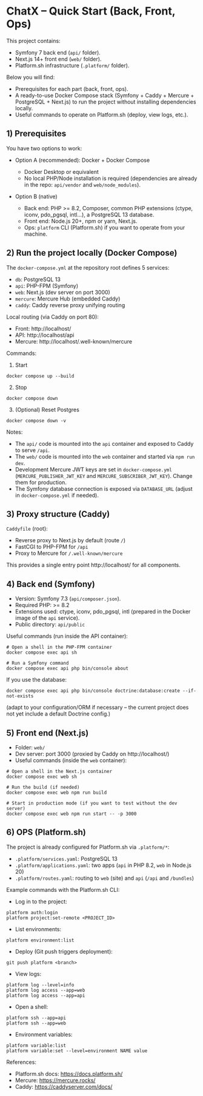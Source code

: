 # ChatX – Quick Start (Back, Front, Ops)

This project contains:
- Symfony 7 back end (`api/` folder).
- Next.js 14+ front end (`web/` folder).
- Platform.sh infrastructure (`.platform/` folder).

Below you will find:
- Prerequisites for each part (back, front, ops).
- A ready-to-use Docker Compose stack (Symfony + Caddy + Mercure + PostgreSQL + Next.js) to run the project without installing dependencies locally.
- Useful commands to operate on Platform.sh (deploy, view logs, etc.).


## 1) Prerequisites

You have two options to work:

- Option A (recommended): Docker + Docker Compose
  - Docker Desktop or equivalent
  - No local PHP/Node installation is required (dependencies are already in the repo: `api/vendor` and `web/node_modules`).

- Option B (native)
  - Back end: PHP >= 8.2, Composer, common PHP extensions (ctype, iconv, pdo_pgsql, intl…), a PostgreSQL 13 database.
  - Front end: Node.js 20+, npm or yarn, Next.js.
  - Ops: `platform` CLI (Platform.sh) if you want to operate from your machine.


## 2) Run the project locally (Docker Compose)

The `docker-compose.yml` at the repository root defines 5 services:
- `db`: PostgreSQL 13
- `api`: PHP-FPM (Symfony)
- `web`: Next.js (dev server on port 3000)
- `mercure`: Mercure Hub (embedded Caddy)
- `caddy`: Caddy reverse proxy unifying routing

Local routing (via Caddy on port 80):
- Front: http://localhost/
- API: http://localhost/api
- Mercure: http://localhost/.well-known/mercure

Commands:

1) Start

```
docker compose up --build
```

2) Stop

```
docker compose down
```

3) (Optional) Reset Postgres

```
docker compose down -v
```

Notes:
- The `api/` code is mounted into the `api` container and exposed to Caddy to serve `/api`.
- The `web/` code is mounted into the `web` container and started via `npm run dev`.
- Development Mercure JWT keys are set in `docker-compose.yml` (`MERCURE_PUBLISHER_JWT_KEY` and `MERCURE_SUBSCRIBER_JWT_KEY`). Change them for production.
- The Symfony database connection is exposed via `DATABASE_URL` (adjust in `docker-compose.yml` if needed).


## 3) Proxy structure (Caddy)

`Caddyfile` (root):
- Reverse proxy to Next.js by default (route `/`)
- FastCGI to PHP-FPM for `/api`
- Proxy to Mercure for `/.well-known/mercure`

This provides a single entry point http://localhost/ for all components.


## 4) Back end (Symfony)

- Version: Symfony 7.3 (`api/composer.json`).
- Required PHP: >= 8.2
- Extensions used: ctype, iconv, pdo_pgsql, intl (prepared in the Docker image of the `api` service).
- Public directory: `api/public`

Useful commands (run inside the API container):

```
# Open a shell in the PHP-FPM container
docker compose exec api sh

# Run a Symfony command
docker compose exec api php bin/console about
```

If you use the database:
```
docker compose exec api php bin/console doctrine:database:create --if-not-exists
```
(adapt to your configuration/ORM if necessary – the current project does not yet include a default Doctrine config.)


## 5) Front end (Next.js)

- Folder: `web/`
- Dev server: port 3000 (proxied by Caddy on http://localhost/)
- Useful commands (inside the `web` container):

```
# Open a shell in the Next.js container
docker compose exec web sh

# Run the build (if needed)
docker compose exec web npm run build

# Start in production mode (if you want to test without the dev server)
docker compose exec web npm run start -- -p 3000
```


## 6) OPS (Platform.sh)

The project is already configured for Platform.sh via `.platform/*`:
- `.platform/services.yaml`: PostgreSQL 13
- `.platform/applications.yaml`: two apps (`api` in PHP 8.2, `web` in Node.js 20)
- `.platform/routes.yaml`: routing to `web` (site) and `api` (`/api` and `/bundles`)

Example commands with the Platform.sh CLI:

- Log in to the project:
```
platform auth:login
platform project:set-remote <PROJECT_ID>
```

- List environments:
```
platform environment:list
```

- Deploy (Git push triggers deployment):
```
git push platform <branch>
```

- View logs:
```
platform log --level=info
platform log access --app=web
platform log access --app=api
```

- Open a shell:
```
platform ssh --app=api
platform ssh --app=web
```

- Environment variables:
```
platform variable:list
platform variable:set --level=environment NAME value
```

References:
- Platform.sh docs: https://docs.platform.sh/
- Mercure: https://mercure.rocks/
- Caddy: https://caddyserver.com/docs/
